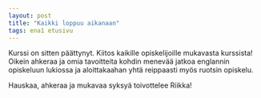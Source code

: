 ```yaml
---
layout: post
title: "Kaikki loppuu aikanaan"
tags: ena1 etusivu
---
```


Kurssi on sitten päättynyt. Kiitos kaikille opiskelijoille mukavasta kurssista! Oikein ahkeraa ja omia tavoitteita kohdin menevää jatkoa englannin opiskeluun lukiossa ja aloittakaahan yhtä reippaasti myös ruotsin opiskelu.

Hauskaa, ahkeraa ja mukavaa syksyä toivottelee Riikka!